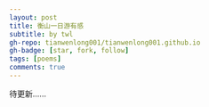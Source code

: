 ```yaml
---
layout: post
title: 衡山一日游有感
subtitle: by twl
gh-repo: tianwenlong001/tianwenlong001.github.io
gh-badge: [star, fork, follow]
tags: [poems]
comments: true
---
```


待更新......
<!-- ## 烟云静如画，鼓鸣动如雷
## 古道觅白龙，林间悟梵音
## 疾风扫迷雾，祝融肃乾坤
## 夕阳照诗友，再聚亦有时 -->

